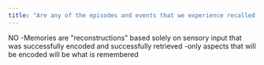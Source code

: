 ```yaml
---
title: "Are any of the episodes and events that we experience recalled with complete accuracy?"
---
```

NO
-Memories are &quot;reconstructions&quot; based solely on sensory input that was successfully encoded and successfully retrieved
-only aspects that will be encoded will be what is remembered

